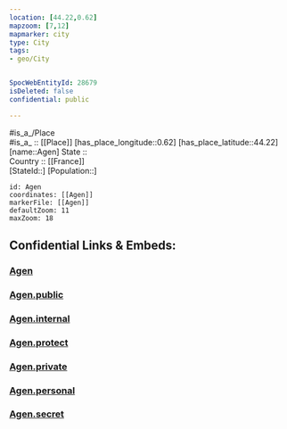 ```yaml
---
location: [44.22,0.62] 
mapzoom: [7,12] 
mapmarker: city 
type: City
tags:
- geo/City


SpocWebEntityId: 28679
isDeleted: false
confidential: public

---
```

#is_a_/Place  
#is_a_ :: [[Place]] 
[has_place_longitude::0.62] 
[has_place_latitude::44.22] 
[name::Agen] 
State ::  
Country :: [[France]]  
[StateId::] 
[Population::] 



```leaflet
id: Agen
coordinates: [[Agen]] 
markerFile: [[Agen]] 
defaultZoom: 11 
maxZoom: 18
```


## Confidential Links & Embeds: 

### [Agen](/_Standards/Earth/Continent/Europe/Europe~West/France/regions~France/Nouvelle-Aquitaine/departments~Aquitaine/Lot-et-Garonne/communes~Lot-et-Garonne/Agen/cities~Agen/Agen.md) 

### [Agen.public](/_public/Earth/Continent/Europe/Europe~West/France/regions~France/Nouvelle-Aquitaine/departments~Aquitaine/Lot-et-Garonne/communes~Lot-et-Garonne/Agen/cities~Agen/Agen.public.md) 

### [Agen.internal](/_internal/Earth/Continent/Europe/Europe~West/France/regions~France/Nouvelle-Aquitaine/departments~Aquitaine/Lot-et-Garonne/communes~Lot-et-Garonne/Agen/cities~Agen/Agen.internal.md) 

### [Agen.protect](/_protect/Earth/Continent/Europe/Europe~West/France/regions~France/Nouvelle-Aquitaine/departments~Aquitaine/Lot-et-Garonne/communes~Lot-et-Garonne/Agen/cities~Agen/Agen.protect.md) 

### [Agen.private](/_private/Earth/Continent/Europe/Europe~West/France/regions~France/Nouvelle-Aquitaine/departments~Aquitaine/Lot-et-Garonne/communes~Lot-et-Garonne/Agen/cities~Agen/Agen.private.md) 

### [Agen.personal](/_personal/Earth/Continent/Europe/Europe~West/France/regions~France/Nouvelle-Aquitaine/departments~Aquitaine/Lot-et-Garonne/communes~Lot-et-Garonne/Agen/cities~Agen/Agen.personal.md) 

### [Agen.secret](/_secret/Earth/Continent/Europe/Europe~West/France/regions~France/Nouvelle-Aquitaine/departments~Aquitaine/Lot-et-Garonne/communes~Lot-et-Garonne/Agen/cities~Agen/Agen.secret.md)

